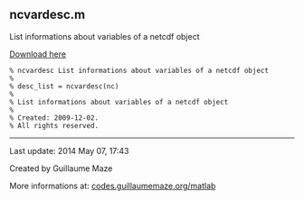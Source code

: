 ## ncvardesc.m ##
List informations about variables of a netcdf object

[Download here](http://guillaumemaze.googlecode.com/svn/trunk/matlab/codes/netcdf/ncvardesc.m)

```
% ncvardesc List informations about variables of a netcdf object
%
% desc_list = ncvardesc(nc)
% 
% List informations about variables of a netcdf object
%
% Created: 2009-12-02.
% All rights reserved.
```

---

Last update: 2014 May 07, 17:43

Created by Guillaume Maze

More informations at: [codes.guillaumemaze.org/matlab](http://codes.guillaumemaze.org/matlab)